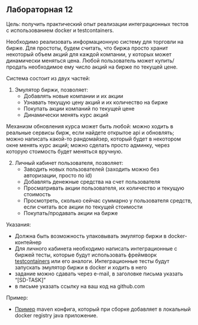## Лабораторная 12
Цель: получить практический опыт реализации интеграционных тестов с использованием docker и testcontainers.

Необходимо реализовать информационную систему для торговли на бирже. Для простоты, будем считать,
что биржа просто хранит некоторый объем акций для каждой компании, у которых может динамически меняться цена.
Любой пользователь может купить/продать необходимое ему число акций на бирже по текущей цене.

Система состоит из двух частей:
1.	Эмулятор биржи, позволяет:
      * Добавлять новые компании и их акции
      * Узнавать текущую цену акций и их количество на бирже
      * Покупать акции компаний по текущей цене
      * Динамически менять курс акций

Механизм обновления курса может быть любой: можно ходить в реальные сервисы бирж, если найдете открытое api и обновлять;
можно написать какой-то рандомайзер, который будет в некотором окне менять курс акций; можно сделать просто админку,
через которую стоимость будет меняться вручную.

2.	Личный кабинет пользователя, позволяет:
      * Заводить новых пользователей (заходить можно без авторизации, просто по id)
      * Добавлять денежные средства на счет пользователя
      * Просматривать акции пользователя, их количество и текущую стоимость
      * Просмотреть, сколько сейчас суммарно у пользователя средств, если считать все акции по текущей стоимости
      * Покупать/продавать акции на бирже

Указания:
* Должна быть возможность упаковывать эмулятор биржи в docker-контейнер
* Для личного кабинета необходимо написать интеграционные с биржей тесты, которые будут использовать фреймворк
[testcontainers](https://www.testcontainers.org/) или его аналоги. Интеграционные тесты будут запускать эмулятор биржи в docker и ходить в него
* задание можно сдавать через e-mail, в заголовке письма указать “[SD-TASK]”
* в письме указать ссылку на ваш код на github.com

Пример:
* [Пример](https://github.com/akirakozov/software-design/tree/master/java/test-containers-example) mavеn конфига,
который при сборке добавляет в локальный docker registry java приложение.
